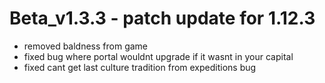 # Beta_v1.3.3 - patch update for 1.12.3

- removed baldness from game
- fixed bug where portal wouldnt upgrade if it wasnt in your capital
- fixed cant get last culture tradition from expeditions bug



